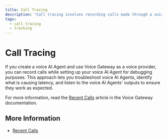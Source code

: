 ```yaml
---
title: Call Tracing
description: "Call tracing involves recording calls made through a voice agent using Voice Gateway for debugging purposes."
tags:
  - call tracing
  - tracking
---
```


# Call Tracing

If you create a voice AI Agent and use Voice Gateway as a voice provider, you can record calls while setting up your voice AI Agent for debugging purposes. This approach lets you troubleshoot voice AI Agents, identify what is causing latency, and listen to the voice AI Agents' outputs to ensure they work as expected.

For more information, read the [Recent Calls](../../voice-gateway/webapp/recent-calls.md) article in the Voice Gateway documentation.

## More Information

- [Recent Calls](../../voice-gateway/webapp/recent-calls.md)
